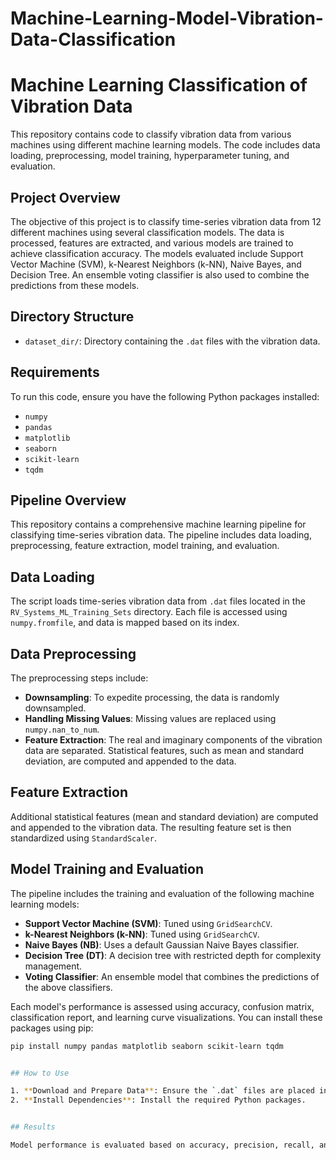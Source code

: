 # Machine-Learning-Model-Vibration-Data-Classification

# Machine Learning Classification of Vibration Data

This repository contains code to classify vibration data from various machines using different machine learning models. The code includes data loading, preprocessing, model training, hyperparameter tuning, and evaluation.

## Project Overview

The objective of this project is to classify time-series vibration data from 12 different machines using several classification models. The data is processed, features are extracted, and various models are trained to achieve classification accuracy. The models evaluated include Support Vector Machine (SVM), k-Nearest Neighbors (k-NN), Naive Bayes, and Decision Tree. An ensemble voting classifier is also used to combine the predictions from these models.

## Directory Structure

- `dataset_dir/`: Directory containing the `.dat` files with the vibration data.

## Requirements

To run this code, ensure you have the following Python packages installed:

- `numpy`
- `pandas`
- `matplotlib`
- `seaborn`
- `scikit-learn`
- `tqdm`


## Pipeline Overview

This repository contains a comprehensive machine learning pipeline for classifying time-series vibration data. The pipeline includes data loading, preprocessing, feature extraction, model training, and evaluation.

## Data Loading

The script loads time-series vibration data from `.dat` files located in the `RV_Systems_ML_Training_Sets` directory. Each file is accessed using `numpy.fromfile`, and data is mapped based on its index.

## Data Preprocessing

The preprocessing steps include:

- **Downsampling**: To expedite processing, the data is randomly downsampled.
- **Handling Missing Values**: Missing values are replaced using `numpy.nan_to_num`.
- **Feature Extraction**: The real and imaginary components of the vibration data are separated. Statistical features, such as mean and standard deviation, are computed and appended to the data.

## Feature Extraction

Additional statistical features (mean and standard deviation) are computed and appended to the vibration data. The resulting feature set is then standardized using `StandardScaler`.

## Model Training and Evaluation

The pipeline includes the training and evaluation of the following machine learning models:

- **Support Vector Machine (SVM)**: Tuned using `GridSearchCV`.
- **k-Nearest Neighbors (k-NN)**: Tuned using `GridSearchCV`.
- **Naive Bayes (NB)**: Uses a default Gaussian Naive Bayes classifier.
- **Decision Tree (DT)**: A decision tree with restricted depth for complexity management.
- **Voting Classifier**: An ensemble model that combines the predictions of the above classifiers.

Each model's performance is assessed using accuracy, confusion matrix, classification report, and learning curve visualizations.
You can install these packages using pip:

```bash
pip install numpy pandas matplotlib seaborn scikit-learn tqdm


## How to Use

1. **Download and Prepare Data**: Ensure the `.dat` files are placed in the `RV_Systems_ML_Training_Sets` directory.
2. **Install Dependencies**: Install the required Python packages.


## Results

Model performance is evaluated based on accuracy, precision, recall, and F1-score. The results are supplemented with confusion matrices and learning curves to provide a comprehensive view of each model's effectiveness.


